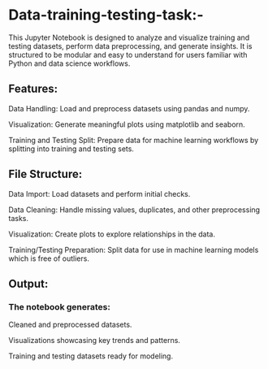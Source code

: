 # Data-training-testing-task:-
This Jupyter Notebook is designed to analyze and visualize training and testing datasets, perform data preprocessing, and generate insights. It is structured to be modular and easy to understand for users familiar with Python and data science workflows.

## Features:
 Data Handling: Load and preprocess datasets using pandas and numpy.
 
Visualization: Generate meaningful plots using matplotlib and seaborn.

Training and Testing Split: Prepare data for machine learning workflows by splitting into training and testing sets.

## File Structure:
Data Import: Load datasets and perform initial checks.

Data Cleaning: Handle missing values, duplicates, and other preprocessing tasks.

Visualization: Create plots to explore relationships in the data.

Training/Testing Preparation: Split data for use in machine learning models which is free of outliers.

## Output:
### The notebook generates:

Cleaned and preprocessed datasets.

Visualizations showcasing key trends and patterns.

Training and testing datasets ready for modeling.
